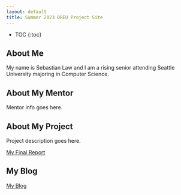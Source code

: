 ```yaml
---
layout: default
title: Summer 2023 DREU Project Site
---
```


* TOC
{:toc}

## About Me

My name is Sebastian Law and I am a rising senior attending Seattle University majoring in Computer Science. 

## About My Mentor

Mentor info goes here.

## About My Project

Project description goes here.

[My Final Report](files/finalreport.pdf)

## My Blog

[My Blog](blog.html)
